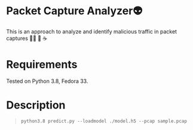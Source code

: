 # Packet Capture Analyzer👽
This is an approach to analyze and identify malicious traffic in packet captures 👨‍💻
:dancer: :coffee:

# Requirements

Tested on Python 3.8, Fedora 33.

# Description

> `python3.8 predict.py --loadmodel ./model.h5 --pcap sample.pcap`
